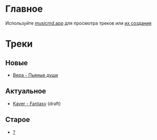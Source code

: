 # Главное
Используйте [musicmd.app](https://musicmd.app/repos/kaver-pro/song/viewer/main/README.md?transpose=0) для просмотра треков или [их создания](https://github.com/music-markdown/music-markdown/blob/main/README.md)

# Треки
## Новые
* [Вера - Пьяные души](https://musicmd.app/repos/kaver-pro/song/viewer/main/songs/vera.pjanye.md?transpose=0)
## Актуальное
* [Kaver - Fantasy](./songs/kaver.fantasy.md) (draft)
## Старое
* [?](./?)
